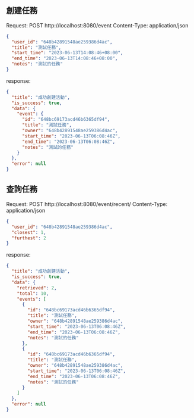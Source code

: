 ## 創建任務
Request:
POST http://localhost:8080/event
Content-Type: application/json

```json
{
  "user_id": "648b42891548ae259386d4ac",
  "title": "測試任務",
  "start_time": "2023-06-13T14:08:46+08:00",
  "end_time": "2023-06-13T14:08:46+08:00",
  "notes": "測試的任務"
}
```
response: 
```json
{
  "title": "成功創建活動",
  "is_success": true,
  "data": {
    "event": {
      "id": "648bc69173acd46b6365df94",
      "title": "測試任務",
      "owner": "648b42891548ae259386d4ac",
      "start_time": "2023-06-13T06:08:46Z",
      "end_time": "2023-06-13T06:08:46Z",
      "notes": "測試的任務"
    }
  },
  "error": null
}
```

## 查詢任務
Request:
POST http://localhost:8080/event/recent/
Content-Type: application/json

```json
{
  "user_id": "648b42891548ae259386d4ac",
  "closest": 1,
  "furthest": 2
}
```
response:

```json
{
  "title": "成功創建活動",
  "is_success": true,
  "data": {
    "retrieved": 2,
    "total": 10,
    "events": [
      {
        "id": "648bc69173acd46b6365df94",
        "title": "測試任務",
        "owner": "648b42891548ae259386d4ac",
        "start_time": "2023-06-13T06:08:46Z",
        "end_time": "2023-06-13T06:08:46Z",
        "notes": "測試的任務"
      },
      {
        "id": "648bc69173acd46b6365df94",
        "title": "測試任務",
        "owner": "648b42891548ae259386d4ac",
        "start_time": "2023-06-13T06:08:46Z",
        "end_time": "2023-06-13T06:08:46Z",
        "notes": "測試的任務"
      }
    ]
  },
  "error": null
}
```